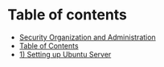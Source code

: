 # Table of contents

* [Security Organization and Administration](README.md)
* [Table of Contents](table-of-contents.md)
* [1)  Setting up Ubuntu Server](1-setting-up-ubuntu-server.md)
